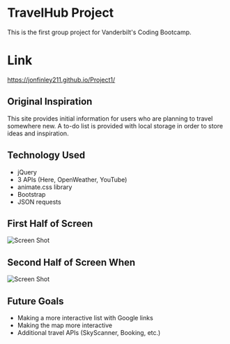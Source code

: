 # TravelHub Project
This is the first group project for Vanderbilt's Coding Bootcamp. 

# Link 
https://jonfinley211.github.io/Project1/

## Original Inspiration
This site provides initial information for users who are planning to travel somewhere new. A to-do list is provided with local storage in order to store ideas and inspiration.

## Technology Used
- jQuery 
- 3 APIs (Here, OpenWeather, YouTube)
- animate.css library
- Bootstrap
- JSON requests

## First Half of Screen
![Screen Shot](images/part1screenshot.png)

## Second Half of Screen When 
![Screen Shot](images/part2screenshot.png)

## Future Goals
- Making a more interactive list with Google links
- Making the map more interactive 
- Additional travel APIs (SkyScanner, Booking, etc.)